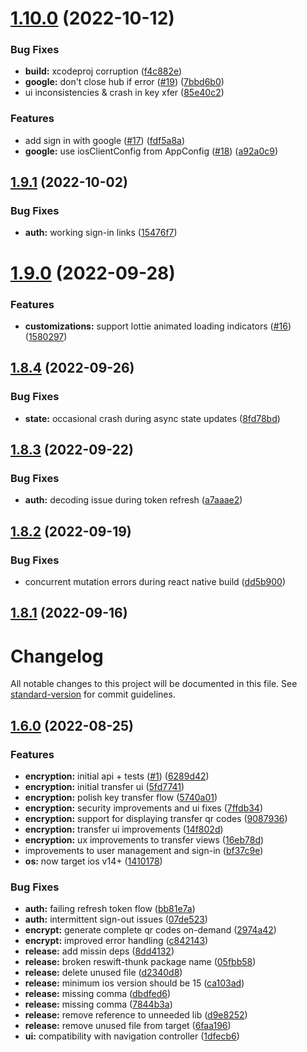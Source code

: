 

# [1.10.0](https://github.com/rownd/ios/compare/1.9.1...1.10.0) (2022-10-12)


### Bug Fixes

* **build:** xcodeproj corruption ([f4c882e](https://github.com/rownd/ios/commit/f4c882ee2ab598483d97e1bf92388bf809c07da5))
* **google:** don't close hub if error ([#19](https://github.com/rownd/ios/issues/19)) ([7bbd6b0](https://github.com/rownd/ios/commit/7bbd6b07af4118d092fca2ea5c40c156d6c760d1))
* ui inconsistencies & crash in key xfer ([85e40c2](https://github.com/rownd/ios/commit/85e40c2da1eba845ffaabb41d853af45e95b218b))


### Features

* add sign in with google ([#17](https://github.com/rownd/ios/issues/17)) ([fdf5a8a](https://github.com/rownd/ios/commit/fdf5a8a786727164f0958c87a90355bc39fb919d))
* **google:** use iosClientConfig from AppConfig ([#18](https://github.com/rownd/ios/issues/18)) ([a92a0c9](https://github.com/rownd/ios/commit/a92a0c912af4a72f2e56d76711097a3d9d368fad))

## [1.9.1](https://github.com/rownd/ios/compare/1.9.0...1.9.1) (2022-10-02)


### Bug Fixes

* **auth:** working sign-in links ([15476f7](https://github.com/rownd/ios/commit/15476f7967060168e2457e32aab3d3b27e68456e))

# [1.9.0](https://github.com/rownd/ios/compare/1.8.4...1.9.0) (2022-09-28)


### Features

* **customizations:** support lottie animated loading indicators ([#16](https://github.com/rownd/ios/issues/16)) ([1580297](https://github.com/rownd/ios/commit/15802975a5bd25967ad74a348a5435b613b41de6))

## [1.8.4](https://github.com/rownd/ios/compare/1.8.3...1.8.4) (2022-09-26)


### Bug Fixes

* **state:** occasional crash during async state updates ([8fd78bd](https://github.com/rownd/ios/commit/8fd78bdf15db50efda7616fc29192ffa26a7de6f))

## [1.8.3](https://github.com/rownd/ios/compare/1.8.2...1.8.3) (2022-09-22)


### Bug Fixes

* **auth:** decoding issue during token refresh ([a7aaae2](https://github.com/rownd/ios/commit/a7aaae2419875c6c046d1005a3be67018bbc3c95))

## [1.8.2](https://github.com/rownd/ios/compare/1.8.1...1.8.2) (2022-09-19)


### Bug Fixes

* concurrent mutation errors during react native build ([dd5b900](https://github.com/rownd/ios/commit/dd5b900825f488463920df28404e9008da6ca3b5))

## [1.8.1](https://github.com/rownd/ios/compare/1.8.0...1.8.1) (2022-09-16)

# Changelog

All notable changes to this project will be documented in this file. See [standard-version](https://github.com/conventional-changelog/standard-version) for commit guidelines.

## [1.6.0](https://github.com/rownd/ios/compare/v1.1.1...v1.6.0) (2022-08-25)


### Features

* **encryption:** initial api + tests ([#1](https://github.com/rownd/ios/issues/1)) ([6289d42](https://github.com/rownd/ios/commit/6289d426408c15ad86cd9e93e940ff1cbd7480aa))
* **encryption:** initial transfer ui ([5fd7741](https://github.com/rownd/ios/commit/5fd7741acf8da7ef2b58506970ad98d62a54fe7e))
* **encryption:** polish key transfer flow ([5740a01](https://github.com/rownd/ios/commit/5740a015bc42c4d12c88b414fc1c9801ae0f6073))
* **encryption:** security improvements and ui fixes ([7ffdb34](https://github.com/rownd/ios/commit/7ffdb3449d7f6b892d4a36487bdc07d140283e6d))
* **encryption:** support for displaying transfer qr codes ([9087936](https://github.com/rownd/ios/commit/9087936728809608402e660c8e566e66a8e3127e))
* **encryption:** transfer ui improvements ([14f802d](https://github.com/rownd/ios/commit/14f802d2962f5413aea1d59f58e16124f1e293eb))
* **encryption:** ux improvements to transfer views ([16eb78d](https://github.com/rownd/ios/commit/16eb78d895830a92b531a8c95037b4914a80428b))
* improvements to user management and sign-in ([bf37c9e](https://github.com/rownd/ios/commit/bf37c9ed46b40a1835b171fe1bf487b63c4f2b78))
* **os:** now target ios v14+ ([1410178](https://github.com/rownd/ios/commit/141017870bb25602b00e2f023be2f412a541b1af))


### Bug Fixes

* **auth:** failing refresh token flow ([bb81e7a](https://github.com/rownd/ios/commit/bb81e7a305f6e0871226acdc420c2d60a26314e0))
* **auth:** intermittent sign-out issues ([07de523](https://github.com/rownd/ios/commit/07de523087243130f1b987fefc71b36b055d77b8))
* **encrypt:** generate complete qr codes on-demand ([2974a42](https://github.com/rownd/ios/commit/2974a42ed46a8c9ea24e99091f5af678ca9d3cf6))
* **encrypt:** improved error handling ([c842143](https://github.com/rownd/ios/commit/c842143f01fd03371b0c7c61376e30be2991b462))
* **release:** add missin deps ([8dd4132](https://github.com/rownd/ios/commit/8dd41326ef8cd40ce1346824fdc6e2aa7c28c3b2))
* **release:** broken reswift-thunk package name ([05fbb58](https://github.com/rownd/ios/commit/05fbb581fd01a10f64b875273a1110e230d0a2b4))
* **release:** delete unused file ([d2340d8](https://github.com/rownd/ios/commit/d2340d8bf9c308589c7cac44537bd69279a921f8))
* **release:** minimum ios version should be 15 ([ca103ad](https://github.com/rownd/ios/commit/ca103ad82b5bd5eca07ad7f350dfda10c7f965a5))
* **release:** missing comma ([dbdfed6](https://github.com/rownd/ios/commit/dbdfed68d5630fc78718494d3ec17c3f87ae565b))
* **release:** missing comma ([7844b3a](https://github.com/rownd/ios/commit/7844b3ae9e4725b46bde88ee7f072582ccdcf95b))
* **release:** remove reference to unneeded lib ([d9e8252](https://github.com/rownd/ios/commit/d9e8252816c91987c242ff92db0b83c8343ad8bc))
* **release:** remove unused file from target ([6faa196](https://github.com/rownd/ios/commit/6faa196d0946cf4f2db93bac6fd8eb5876ca9a7d))
* **ui:** compatibility with navigation controller ([1dfecb6](https://github.com/rownd/ios/commit/1dfecb64033c4cb9f321a990a5233dec2bcc786c))
